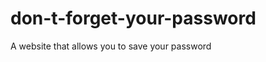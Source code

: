 don-t-forget-your-password
==========================

A website that allows you to save your password
